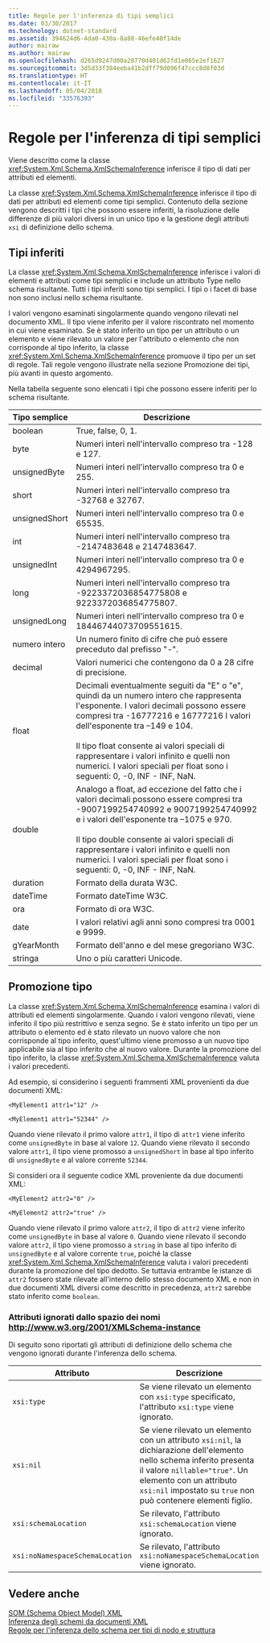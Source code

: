 ```yaml
---
title: Regole per l'inferenza di tipi semplici
ms.date: 03/30/2017
ms.technology: dotnet-standard
ms.assetid: 394624d6-4da0-430a-8a88-46efe40f14de
author: mairaw
ms.author: mairaw
ms.openlocfilehash: d265d9247d00a20770d401d62fd1e065e2ef1627
ms.sourcegitcommit: 3d5d33f384eeba41b2dff79d096f47ccc8d8f03d
ms.translationtype: HT
ms.contentlocale: it-IT
ms.lasthandoff: 05/04/2018
ms.locfileid: "33576393"
---
```

# <a name="rules-for-inferring-simple-types"></a>Regole per l'inferenza di tipi semplici
Viene descritto come la classe <xref:System.Xml.Schema.XmlSchemaInference> inferisce il tipo di dati per attributi ed elementi.  
  
 La classe <xref:System.Xml.Schema.XmlSchemaInference> inferisce il tipo di dati per attributi ed elementi come tipi semplici. Contenuto della sezione vengono descritti i tipi che possono essere inferiti, la risoluzione delle differenze di più valori diversi in un unico tipo e la gestione degli attributi `xsi` di definizione dello schema.  
  
## <a name="inferred-types"></a>Tipi inferiti  
 La classe <xref:System.Xml.Schema.XmlSchemaInference> inferisce i valori di elementi e attributi come tipi semplici e include un attributo Type nello schema risultante. Tutti i tipi inferiti sono tipi semplici. I tipi o i facet di base non sono inclusi nello schema risultante.  
  
 I valori vengono esaminati singolarmente quando vengono rilevati nel documento XML. Il tipo viene inferito per il valore riscontrato nel momento in cui viene esaminato. Se è stato inferito un tipo per un attributo o un elemento e viene rilevato un valore per l'attributo o elemento che non corrisponde al tipo inferito, la classe <xref:System.Xml.Schema.XmlSchemaInference> promuove il tipo per un set di regole. Tali regole vengono illustrate nella sezione Promozione dei tipi, più avanti in questo argomento.  
  
 Nella tabella seguente sono elencati i tipi che possono essere inferiti per lo schema risultante.  
  
|Tipo semplice|Descrizione|  
|-----------------|-----------------|  
|boolean|True, false, 0, 1.|  
|byte|Numeri interi nell'intervallo compreso tra -128 e 127.|  
|unsignedByte|Numeri interi nell'intervallo compreso tra 0 e 255.|  
|short|Numeri interi nell'intervallo compreso tra -32768 e 32767.|  
|unsignedShort|Numeri interi nell'intervallo compreso tra 0 e 65535.|  
|int|Numeri interi nell'intervallo compreso tra -2147483648 e 2147483647.|  
|unsignedInt|Numeri interi nell'intervallo compreso tra 0 e 4294967295.|  
|long|Numeri interi nell'intervallo compreso tra -9223372036854775808 e 9223372036854775807.|  
|unsignedLong|Numeri interi nell'intervallo compreso tra 0 e 18446744073709551615.|  
|numero intero|Un numero finito di cifre che può essere preceduto dal prefisso "-".|  
|decimal|Valori numerici che contengono da 0 a 28 cifre di precisione.|  
|float|Decimali eventualmente seguiti da "E" o "e", quindi da un numero intero che rappresenta l'esponente. I valori decimali possono essere compresi tra -16777216 e 16777216 I valori dell'esponente tra –149 e 104.<br /><br /> Il tipo float consente ai valori speciali di rappresentare i valori infinito e quelli non numerici. I valori speciali per float sono i seguenti: 0, -0, INF - INF, NaN.|  
|double|Analogo a float, ad eccezione del fatto che i valori decimali possono essere compresi tra -9007199254740992 e 9007199254740992 e i valori dell'esponente tra –1075 e 970.<br /><br /> Il tipo double consente ai valori speciali di rappresentare i valori infinito e quelli non numerici. I valori speciali per float sono i seguenti: 0, -0, INF - INF, NaN.|  
|duration|Formato della durata W3C.|  
|dateTime|Formato dateTime W3C.|  
|ora|Formato di ora W3C.|  
|date|I valori relativi agli anni sono compresi tra 0001 e 9999.|  
|gYearMonth|Formato dell'anno e del mese gregoriano W3C.|  
|stringa|Uno o più caratteri Unicode.|  
  
## <a name="type-promotion"></a>Promozione tipo  
 La classe <xref:System.Xml.Schema.XmlSchemaInference> esamina i valori di attributi ed elementi singolarmente. Quando i valori vengono rilevati, viene inferito il tipo più restrittivo e senza segno. Se è stato inferito un tipo per un attributo o elemento ed è stato rilevato un nuovo valore che non corrisponde al tipo inferito, quest'ultimo viene promosso a un nuovo tipo applicabile sia al tipo inferito che al nuovo valore. Durante la promozione del tipo inferito, la classe <xref:System.Xml.Schema.XmlSchemaInference> valuta i valori precedenti.  
  
 Ad esempio, si considerino i seguenti frammenti XML provenienti da due documenti XML:  
  
 `<MyElement1 attr1="12" />`  
  
 `<MyElement1 attr1="52344" />`  
  
 Quando viene rilevato il primo valore `attr1`, il tipo di `attr1` viene inferito come `unsignedByte` in base al valore `12`. Quando viene rilevato il secondo valore `attr1`, il tipo viene promosso a `unsignedShort` in base al tipo inferito di `unsignedByte` e al valore corrente `52344`.  
  
 Si consideri ora il seguente codice XML proveniente da due documenti XML:  
  
 `<MyElement2 attr2="0" />`  
  
 `<MyElement2 attr2="true" />`  
  
 Quando viene rilevato il primo valore `attr2`, il tipo di `attr2` viene inferito come `unsignedByte` in base al valore `0`. Quando viene rilevato il secondo valore `attr2`, il tipo viene promosso a `string` in base al tipo inferito di `unsignedByte` e al valore corrente `true`, poiché la classe <xref:System.Xml.Schema.XmlSchemaInference> valuta i valori precedenti durante la promozione del tipo dedotto. Se tuttavia entrambe le istanze di `attr2` fossero state rilevate all'interno dello stesso documento XML e non in due documenti XML diversi come descritto in precedenza, `attr2` sarebbe stato inferito come `boolean`.  
  
### <a name="ignored-attributes-from-the-httpwwww3org2001xmlschema-instance-namespace"></a>Attributi ignorati dallo spazio dei nomi http://www.w3.org/2001/XMLSchema-instance  
 Di seguito sono riportati gli attributi di definizione dello schema che vengono ignorati durante l'inferenza dello schema.  
  
|Attributo|Descrizione|  
|---------------|-----------------|  
|`xsi:type`|Se viene rilevato un elemento con `xsi:type` specificato, l'attributo `xsi:type` viene ignorato.|  
|`xsi:nil`|Se viene rilevato un elemento con un attributo `xsi:nil`, la dichiarazione dell'elemento nello schema inferito presenta il valore `nillable="true"`. Un elemento con un attributo `xsi:nil` impostato su `true` non può contenere elementi figlio.|  
|`xsi:schemaLocation`|Se rilevato, l'attributo `xsi:schemaLocation` viene ignorato.|  
|`xsi:noNamespaceSchemaLocation`|Se rilevato, l'attributo `xsi:noNamespaceSchemaLocation` viene ignorato.|  
  
## <a name="see-also"></a>Vedere anche  
 [SOM (Schema Object Model) XML](../../../../docs/standard/data/xml/xml-schema-object-model-som.md)  
 [Inferenza degli schemi da documenti XML](../../../../docs/standard/data/xml/inferring-schemas-from-xml-documents.md)  
 [Regole per l'inferenza dello schema per tipi di nodo e struttura](../../../../docs/standard/data/xml/rules-for-inferring-schema-node-types-and-structure.md)
